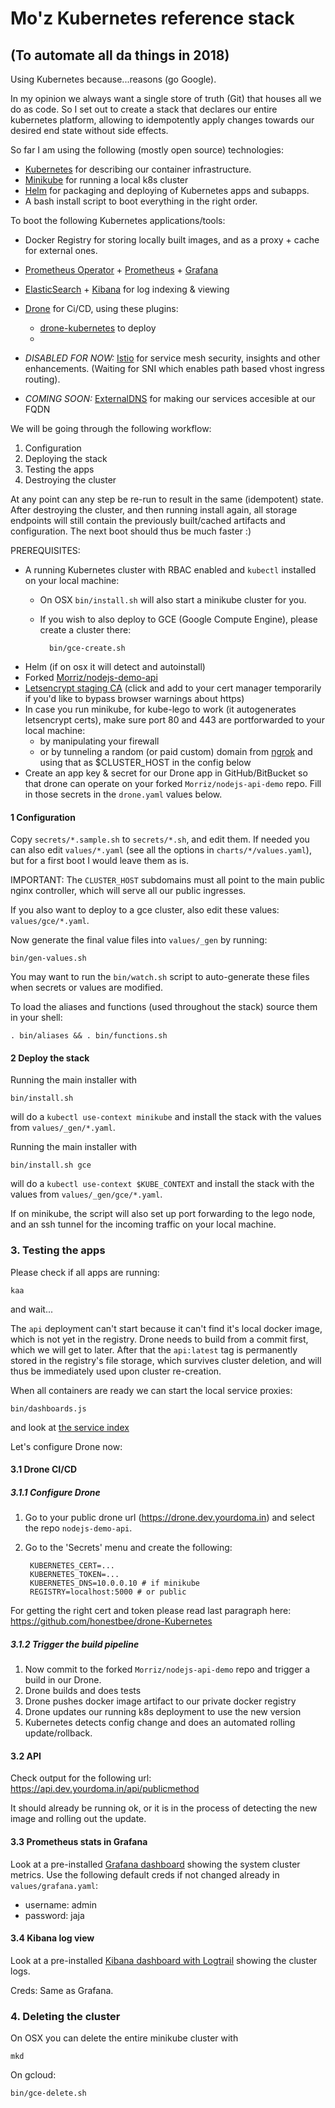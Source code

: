 # Mo'z Kubernetes reference stack
## (To automate all da things in 2018)

Using Kubernetes because...reasons (go Google).

In my opinion we always want a single store of truth (Git) that houses all we do as code.
So I set out to create a stack that declares our entire kubernetes platform, allowing to idempotently apply changes towards our desired end state without side effects.

So far I am using the following (mostly open source) technologies:

* [Kubernetes](https://github.com/Kubernetes/Kubernetes) for describing our container infrastructure.
* [Minikube](https://github.com/Kubernetes/minikube) for running a local k8s cluster
* [Helm](https://github.com/Kubernetes/helm) for packaging and deploying of Kubernetes apps and subapps.
* A bash install script to boot everything in the right order. 

To boot the following Kubernetes applications/tools:

* Docker Registry for storing locally built images, and as a proxy + cache for external ones.
* [Prometheus Operator](https://github.com/coreos/prometheus-operator) + [Prometheus](https://prometheus.io) + [Grafana](https://grafana.com)
* [ElasticSearch](www.elastic.co) + [Kibana](www.elastic.co/products/kibana) for log indexing & viewing
* [Drone](https://github.com/drone/drone) for Ci/CD, using these plugins:
    * [drone-kubernetes](https://github.com/honestbee/drone-Kubernetes) to deploy
    *
    
* *DISABLED FOR NOW:* [Istio](https://github.com/istio/istio) for service mesh security, insights and other enhancements. (Waiting for SNI which enables path based vhost ingress routing).
* *COMING SOON:* [ExternalDNS](https://github.com/Kubernetes-incubator/external-dns) for making our services accesible at our FQDN    

We will be going through the following workflow:

1. Configuration
2. Deploying the stack
3. Testing the apps
4. Destroying the cluster

At any point can any step be re-run to result in the same (idempotent) state.
After destroying the cluster, and then running install again, all storage endpoints will still contain the previously built/cached artifacts and configuration.
The next boot should thus be much faster :)

PREREQUISITES:

* A running Kubernetes cluster with RBAC enabled and `kubectl` installed on your local machine:
	* On OSX `bin/install.sh` will also start a minikube cluster for you.
	* If you wish to also deploy to GCE (Google Compute Engine), please create a cluster there:

		    bin/gce-create.sh

* Helm (if on osx it will detect and autoinstall)
* Forked [Morriz/nodejs-demo-api](https://github.com/Morriz/nodejs-demo-api)
* [Letsencrypt staging CA](https://letsencrypt.org/certs/fakelerootx1.pem) (click and add to your cert manager temporarily if you'd like to bypass browser warnings about https)
* In case you run minikube, for kube-lego to work (it autogenerates letsencrypt certs), make sure port 80 and 443 are portforwarded to your local machine:
	* by manipulating your firewall
	* or by tunneling a random (or paid custom) domain from [ngrok](https://ngrok.io) and using that as $CLUSTER_HOST in the config below
* Create an app key & secret for our Drone app in GitHub/BitBucket so that drone can operate on your forked `Morriz/nodejs-api-demo` repo. Fill in those secrets in the `drone.yaml` values below.

#### 1 Configuration

Copy `secrets/*.sample.sh` to `secrets/*.sh`, and edit them.
If needed you can also edit `values/*.yaml` (see all the options in `charts/*/values.yaml`), but for a first boot I would leave them as is.

IMPORTANT: The `CLUSTER_HOST` subdomains must all point to the main public nginx controller, which will serve all our public ingresses.

If you also want to deploy to a gce cluster, also edit these values: `values/gce/*.yaml`.

Now generate the final value files into `values/_gen` by running:

    bin/gen-values.sh

You may want to run the `bin/watch.sh` script to auto-generate these files when secrets or values are modified.

To load the aliases and functions (used throughout the stack) source them in your shell:

    . bin/aliases && . bin/functions.sh

#### 2 Deploy the stack

Running the main installer with

    bin/install.sh

will do a `kubectl use-context minikube` and install the stack with the values from `values/_gen/*.yaml`.

Running the main installer with

    bin/install.sh gce

will do a `kubectl use-context $KUBE_CONTEXT` and install the stack with the values from `values/_gen/gce/*.yaml`.

If on minikube, the script will also set up port forwarding to the lego node, and an ssh tunnel for the incoming traffic on your local machine.

### 3. Testing the apps

Please check if all apps are running:

    kaa

and wait...

The `api` deployment can't start because it can't find it's local docker image, which is not yet in the registry.
Drone needs to build from a commit first, which we will get to later. After that the `api:latest` tag is permanently stored in the registry's file storage,
which survives cluster deletion, and will thus be immediately used upon cluster re-creation.

When all containers are ready we can start the local service proxies:

	bin/dashboards.js
	
and look at [the service index](./docgen/minikube-service-index.html)

Let's configure Drone now:

#### 3.1 Drone CI/CD

##### 3.1.1 Configure Drone

1. Go to your public drone url (https://drone.dev.yourdoma.in) and select the repo `nodejs-demo-api`.
2. Go to the 'Secrets' menu and create the following:

        KUBERNETES_CERT=...
        KUBERNETES_TOKEN=...
        KUBERNETES_DNS=10.0.0.10 # if minikube
        REGISTRY=localhost:5000 # or public

For getting the right cert and token please read last paragraph here: https://github.com/honestbee/drone-Kubernetes

##### 3.1.2 Trigger the build pipeline

1. Now commit to the forked `Morriz/nodejs-api-demo` repo and trigger a build in our Drone.
2. Drone builds and does tests
3. Drone pushes docker image artifact to our private docker registry
4. Drone updates our running k8s deployment to use the new version
5. Kubernetes detects config change and does an automated rolling update/rollback.

#### 3.2 API

Check output for the following url: https://api.dev.yourdoma.in/api/publicmethod

It should already be running ok, or it is in the process of detecting the new image and rolling out the update.

#### 3.3 Prometheus stats in Grafana

Look at a pre-installed [Grafana dashboard](https://grafana.dev.yourdoma.in) showing the system cluster metrics.
Use the following default creds if not changed already in `values/grafana.yaml`:

* username: admin
* password: jaja

#### 3.4 Kibana log view

Look at a pre-installed [Kibana dashboard with Logtrail](https://kibana.dev.yourdoma.in/app/logtrail) showing the cluster logs.

Creds: Same as Grafana.

### 4. Deleting the cluster

On OSX you can delete the entire minikube cluster with

    mkd

On gcloud:

    bin/gce-delete.sh
